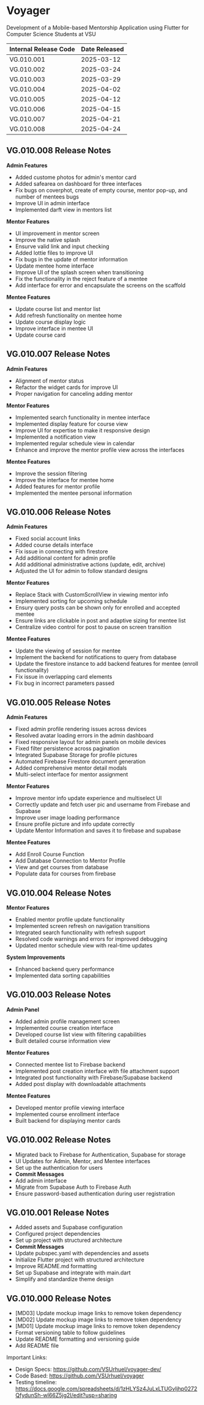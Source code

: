 # Voyager

Development of a Mobile-based Mentorship Application using Flutter for Computer Science Students at VSU

| Internal Release Code | Date Released |
| --------------------- | ------------- |
| VG.010.001            | 2025-03-12    |
| VG.010.002            | 2025-03-24    |
| VG.010.003            | 2025-03-29    |
| VG.010.004            | 2025-04-02    |
| VG.010.005            | 2025-04-12    |
| VG.010.006            | 2025-04-15    |
| VG.010.007            | 2025-04-21    |
| VG.010.008            | 2025-04-24    |

## VG.010.008 Release Notes
**Admin Features**  
- Added custome photos for admin's mentor card
- Added safearea on dashboard for three interfaces
- Fix bugs on coverphot, create of empty course, mentor pop-up, and number of mentees bugs
- Improve UI in admin interface
- Implemented darft view in mentors list
  
**Mentor Features**
- UI improvement in mentor screen
- Improve the native splash
- Ensurve valid link and input checking
- Added lottie files to improve UI
- Fix bugs in the update of mentor information
- Update mentee home interface
- Improve UI of the splash screen when transitioning
- Fix the functionality in the reject feature of a mentee
- Add interface for error and encapsulate the screens on the scaffold

 **Mentee Features**
- Update course list and mentor list
- Add refresh functionality on mentee home
- Update course display logic
- Improve interface in mentee UI
- Update course card


## VG.010.007 Release Notes
**Admin Features**  
- Alignment of mentor status
- Refactor the widget cards for improve UI
- Proper navigation for canceling adding mentor
  
**Mentor Features**
- Implemented search functionality in mentee interface
- Implemented display feature for course view
- Improve UI for expertise to make it responsive design
- Implemented a notification view
- Implemented regular schedule view in calendar
- Enhance and improve the mentor profile view across the interfaces

 **Mentee Features**
- Improve the session filtering
- Improve the interface for mentee home
- Added features for mentor profile
- Implemented the mentee personal information

## VG.010.006 Release Notes
**Admin Features**  
- Fixed social account links 
- Added course details interface
- Fix issue in connecting with firestore
- Add additional content for admin profile
- Add additional administrative actions (update, edit, archive)
- Adjusted the UI for admin to follow standard designs
  
**Mentor Features**
- Replace Stack with CustomScrollView in viewing mentor info
- Implemented sorting for upcoming schedule
- Ensury query posts can be shown only for enrolled and accepted mentee
- Ensure links are clickable in post and adaptive sizing for mentee list
- Centralize video control for post to pause on screen transition

 **Mentee Features**
- Update the viewing of session for mentee
- Implement the backend for notifications to query from database
- Update the firestore instance to add backend features for mentee (enroll functionality)
- Fix issue in overlapping card elements
- Fix bug in incorrect parameters passed 

## VG.010.005 Release Notes
**Admin Features**  
- Fixed admin profile rendering issues across devices
- Resolved avatar loading errors in the admin dashboard
- Fixed responsive layout for admin panels on mobile devices
- Fixed filter persistence across pagination
- Integrated Supabase Storage for profile pictures 
- Automated Firebase Firestore document generation
- Added comprehensive mentor detail modals
- Multi-select interface for mentor assignment


**Mentor Features**
- Improve mentor info update experience and multiselect UI
- Correctly update and fetch user pic and username from Firebase and Supabase
- Improve user image loading performance
- Ensure profile picture and info update correctly
- Update Mentor Information and saves it to firebase and supabase

 **Mentee Features**
- Add Enroll Course Function
- Add Database Connection to Mentor Profile
- View and get courses from database
- Populate data for courses from firebase
  
  
## VG.010.004 Release Notes
**Mentor Features**  
- Enabled mentor profile update functionality
- Implemented screen refresh on navigation transitions
- Integrated search functionality with refresh support
- Resolved code warnings and errors for improved debugging
- Updated mentor schedule view with real-time updates
  
**System Improvements**
- Enhanced backend query performance
- Implemented data sorting capabilities


## VG.010.003 Release Notes
**Admin Panel**  
- Added admin profile management screen  
- Implemented course creation interface  
- Developed course list view with filtering capabilities  
- Built detailed course information view
   
**Mentor Features**  
- Connected mentee list to Firebase backend  
- Implemented post creation interface with file attachment support  
- Integrated post functionality with Firebase/Supabase backend  
- Added post display with downloadable attachments
  
**Mentee Features**  
- Developed mentor profile viewing interface  
- Implemented course enrollment interface  
- Built backend for displaying mentor cards  

## VG.010.002 Release Notes
- Migrated back to Firebase for Authentication, Supabase for storage 
- UI Updates for Admin, Mentor, and Mentee interfaces
- Set up the authentication for users
- **Commit Messages**
- Add admin interface
- Migrate from Supabase Auth to Firebase Auth
- Ensure password-based authentication during user registration

## VG.010.001 Release Notes
- Added assets and Supabase configuration  
- Configured project dependencies  
- Set up project with structured architecture  
- **Commit Messages**
- Update pubspec.yaml with dependencies and assets  
- Initialize Flutter project with structured architecture  
- Improve README.md formatting  
- Set up Supabase and integrate with main.dart  
- Simplify and standardize theme design  

## VG.010.000 Release Notes
- [MD03] Update mockup image links to remove token dependency
- [MD02] Update mockup image links to remove token dependency
- [MD01] Update mockup image links to remove token dependency
- Format versioning table to follow guidelines
- Update README formatting and versioning guide
- Add README file
  
Important Links:
- Design Specs: https://github.com/VSUrhuel/voyager-dev/
- Code Based: https://github.com/VSUrhuel/voyager
- Testing timeline: https://docs.google.com/spreadsheets/d/1zHLYSz4JuLxLTUGvIjhp0272QfydunSh-wI66Z5jg2I/edit?usp=sharing

